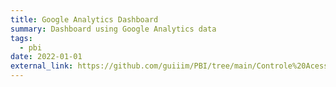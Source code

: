 ```yaml
---
title: Google Analytics Dashboard
summary: Dashboard using Google Analytics data
tags:
  - pbi
date: 2022-01-01
external_link: https://github.com/guiiim/PBI/tree/main/Controle%20Acessos%20Google%20Analytics
---
```

